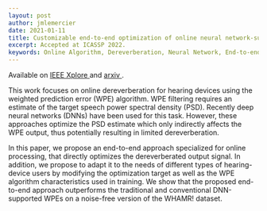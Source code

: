 ```yaml
---
layout: post
author: jmlemercier
date: 2021-01-11
title: Customizable end-to-end optimization of online neural network-supported dereverberation for hearing devices
excerpt: Accepted at ICASSP 2022.
keywords: Online Algorithm, Dereverberation, Neural Network, End-to-end Learning, Hearing devices
---
```


<!-- <div class="post-image"> -->
<!-- <img src="/assets/msc/style.svg" height="280px"> -->
<!-- </div> -->

<div class="links">
<p>
Available on <a href="https://ieeexplore.ieee.org/document/9746235"> IEEE Xplore </a> and <a href="https://arxiv.org/abs/2204.02694"> arxiv </a>.
</p>
</div>

<div class="abstract">
<p>
This work focuses on online dereverberation for hearing devices using the weighted prediction error (WPE) algorithm. WPE filtering requires an estimate of the target speech power spectral density (PSD). Recently deep neural networks (DNNs) have been used for this task. However, these approaches optimize the PSD estimate which only indirectly affects the WPE output, thus potentially resulting in limited dereverberation. </p>
<p>
In this paper, we propose an end-to-end approach specialized for online processing, that directly optimizes the dereverberated output signal. In addition, we propose to adapt it to the needs of different types of hearing-device users by modifying the optimization target as well as the WPE algorithm characteristics used in training. 
We show that the proposed end-to-end approach outperforms the traditional and conventional DNN-supported WPEs on a noise-free version of the WHAMR! dataset.
</p>
</div>